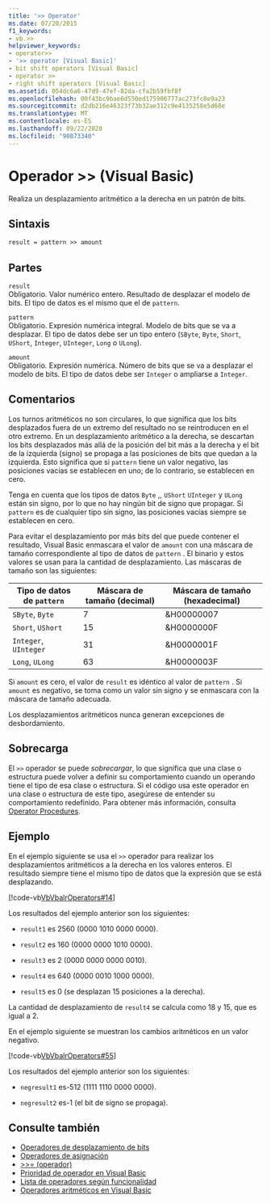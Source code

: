 ```yaml
---
title: '>> Operator'
ms.date: 07/20/2015
f1_keywords:
- vb.>>
helpviewer_keywords:
- operator>>
- '>> operator [Visual Basic]'
- bit shift operators [Visual Basic]
- operator >>
- right shift operators [Visual Basic]
ms.assetid: 054dc6a6-47d9-47ef-82da-cfa2b59fbf8f
ms.openlocfilehash: 00f43bc9bae6d550ed175906777ac273fc8e9a23
ms.sourcegitcommit: d2db216e46323f73b32ae312c9e4135258e5d68e
ms.translationtype: MT
ms.contentlocale: es-ES
ms.lasthandoff: 09/22/2020
ms.locfileid: "90873340"
---
```

# <a name="-operator-visual-basic"></a>Operador >> (Visual Basic)

Realiza un desplazamiento aritmético a la derecha en un patrón de bits.  
  
## <a name="syntax"></a>Sintaxis  
  
```vb  
result = pattern >> amount  
```  
  
## <a name="parts"></a>Partes  

 `result`  
 Obligatorio. Valor numérico entero. Resultado de desplazar el modelo de bits. El tipo de datos es el mismo que el de `pattern`.  
  
 `pattern`  
 Obligatorio. Expresión numérica integral. Modelo de bits que se va a desplazar. El tipo de datos debe ser un tipo entero (`SByte`, `Byte`, `Short`, `UShort`, `Integer`, `UInteger`, `Long` o `ULong`).  
  
 `amount`  
 Obligatorio. Expresión numérica. Número de bits que se va a desplazar el modelo de bits. El tipo de datos debe ser `Integer` o ampliarse a `Integer`.  
  
## <a name="remarks"></a>Comentarios  

 Los turnos aritméticos no son circulares, lo que significa que los bits desplazados fuera de un extremo del resultado no se reintroducen en el otro extremo. En un desplazamiento aritmético a la derecha, se descartan los bits desplazados más allá de la posición del bit más a la derecha y el bit de la izquierda (signo) se propaga a las posiciones de bits que quedan a la izquierda. Esto significa que si `pattern` tiene un valor negativo, las posiciones vacías se establecen en uno; de lo contrario, se establecen en cero.  
  
 Tenga en cuenta que los tipos de datos `Byte` ,, `UShort` `UInteger` y `ULong` están sin signo, por lo que no hay ningún bit de signo que propagar. Si `pattern` es de cualquier tipo sin signo, las posiciones vacías siempre se establecen en cero.  
  
 Para evitar el desplazamiento por más bits del que puede contener el resultado, Visual Basic enmascara el valor de `amount` con una máscara de tamaño correspondiente al tipo de datos de `pattern` . El binario y estos valores se usan para la cantidad de desplazamiento. Las máscaras de tamaño son las siguientes:  
  
|Tipo de datos de `pattern`|Máscara de tamaño (decimal)|Máscara de tamaño (hexadecimal)|  
|----------------------------|---------------------------|-------------------------------|  
|`SByte`, `Byte`|7|&H00000007|  
|`Short`, `UShort`|15|&H0000000F|  
|`Integer`, `UInteger`|31|&H0000001F|  
|`Long`, `ULong`|63|&H0000003F|  
  
 Si `amount` es cero, el valor de `result` es idéntico al valor de `pattern` . Si `amount` es negativo, se toma como un valor sin signo y se enmascara con la máscara de tamaño adecuada.  
  
 Los desplazamientos aritméticos nunca generan excepciones de desbordamiento.  
  
## <a name="overloading"></a>Sobrecarga  

 El `>>` operador se puede *sobrecargar*, lo que significa que una clase o estructura puede volver a definir su comportamiento cuando un operando tiene el tipo de esa clase o estructura. Si el código usa este operador en una clase o estructura de este tipo, asegúrese de entender su comportamiento redefinido. Para obtener más información, consulta [Operator Procedures](../../programming-guide/language-features/procedures/operator-procedures.md).  
  
## <a name="example"></a>Ejemplo  

 En el ejemplo siguiente se usa el `>>` operador para realizar los desplazamientos aritméticos a la derecha en los valores enteros. El resultado siempre tiene el mismo tipo de datos que la expresión que se está desplazando.  
  
 [!code-vb[VbVbalrOperators#14](~/samples/snippets/visualbasic/VS_Snippets_VBCSharp/VbVbalrOperators/VB/Class1.vb#14)]  
  
 Los resultados del ejemplo anterior son los siguientes:  
  
- `result1` es 2560 (0000 1010 0000 0000).  
  
- `result2` es 160 (0000 0000 1010 0000).  
  
- `result3` es 2 (0000 0000 0000 0010).  
  
- `result4` es 640 (0000 0010 1000 0000).  
  
- `result5` es 0 (se desplazan 15 posiciones a la derecha).  
  
 La cantidad de desplazamiento de `result4` se calcula como 18 y 15, que es igual a 2.  
  
 En el ejemplo siguiente se muestran los cambios aritméticos en un valor negativo.  
  
 [!code-vb[VbVbalrOperators#55](~/samples/snippets/visualbasic/VS_Snippets_VBCSharp/VbVbalrOperators/VB/Class1.vb#55)]  
  
 Los resultados del ejemplo anterior son los siguientes:  
  
- `negresult1` es-512 (1111 1110 0000 0000).  
  
- `negresult2` es-1 (el bit de signo se propaga).  
  
## <a name="see-also"></a>Consulte también

- [Operadores de desplazamiento de bits](bit-shift-operators.md)
- [Operadores de asignación](assignment-operators.md)
- [>>= (operador)](right-shift-assignment-operator.md)
- [Prioridad de operador en Visual Basic](operator-precedence.md)
- [Lista de operadores según funcionalidad](operators-listed-by-functionality.md)
- [Operadores aritméticos en Visual Basic](../../programming-guide/language-features/operators-and-expressions/arithmetic-operators.md)
